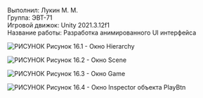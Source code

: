 Выполнил: Лукин М. М.  
Группа: ЭВТ-71  
Игровой движок: Unity 2021.3.12f1  
Название работы: Разработка анимированного UI интерфейса  




![РИСУНОК](https://gspics.org/images/2022/12/02/0Xl54T.png)
Рисунок 16.1 - Окно Hierarchy  

![РИСУНОК](https://gspics.org/images/2022/12/02/0XlORK.png)
Рисунок 16.2 - Окно Scene  

![РИСУНОК](https://gspics.org/images/2022/12/02/0Xllj7.png)
Рисунок 16.3 - Окно Game  

![РИСУНОК](https://gspics.org/images/2022/12/02/0Xlbcn.png)
Рисунок 16.4 - Окно Inspector объекта PlayBtn  
